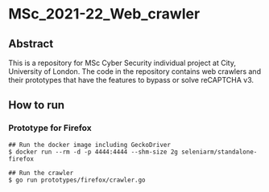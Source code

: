 # MSc_2021-22_Web_crawler
## Abstract
This is a repository for MSc Cyber Security individual project at City, University of London.
The code in the repository contains web crawlers and their prototypes that have the features to bypass or solve reCAPTCHA v3.

## How to run
### Prototype for Firefox
```
## Run the docker image including GeckoDriver
$ docker run --rm -d -p 4444:4444 --shm-size 2g seleniarm/standalone-firefox

## Run the crawler
$ go run prototypes/firefox/crawler.go
```
